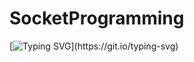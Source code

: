 # SocketProgramming

[![Typing SVG](https://readme-typing-svg.demolab.com?font=Fira+Code&pause=400&color=F7DF22&width=435&lines=Testing+.+.+.)](https://git.io/typing-svg)
